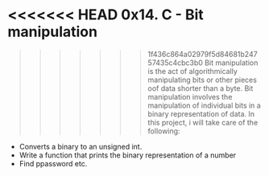 <<<<<<< HEAD
0x14. C - Bit manipulation
=======
>>>>>>> 1f436c864a02979f5d84681b24757435c4cbc3b0
Bit manipulation is the act of algorithmically  manipulating bits or other pieces oof data shorter than a byte.
Bit manipulation involves the manipulation of individual bits in a binary representation of data.
In this project, i will take care of the following:
* Converts a binary to an unsigned int.
* Write a function that prints the binary representation of a number
* Find ppassword etc.
